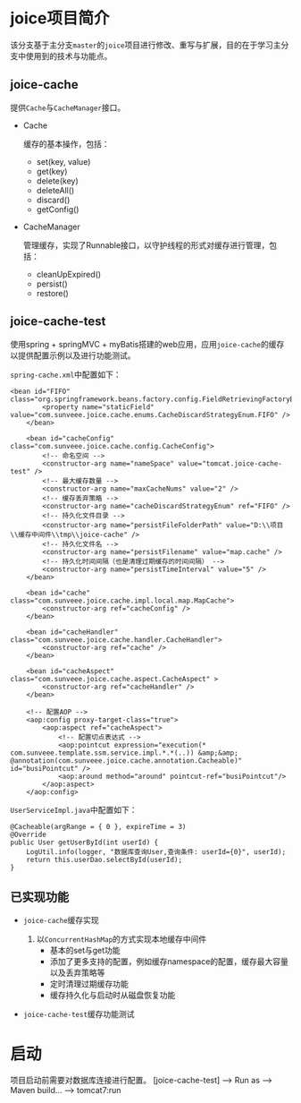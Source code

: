 # joice项目简介
该分支基于主分支`master`的`joice`项目进行修改、重写与扩展，目的在于学习主分支中使用到的技术与功能点。

## joice-cache
提供`Cache`与`CacheManager`接口。

- Cache

    缓存的基本操作，包括：
    - set(key, value)
    - get(key)
    - delete(key)
    - deleteAll()
    - discard()
    - getConfig()
    
- CacheManager

    管理缓存，实现了Runnable接口，以守护线程的形式对缓存进行管理，包括：
    - cleanUpExpired()
    - persist()
    - restore()
    
## joice-cache-test
使用spring + springMVC + myBatis搭建的web应用，应用`joice-cache`的缓存以提供配置示例以及进行功能测试。

`spring-cache.xml`中配置如下：

```
<bean id="FIFO" class="org.springframework.beans.factory.config.FieldRetrievingFactoryBean">    
        <property name="staticField" value="com.sunveee.joice.cache.enums.CacheDiscardStrategyEnum.FIFO" />    
    </bean> 
                        
    <bean id="cacheConfig" class="com.sunveee.joice.cache.config.CacheConfig">
    	<!-- 命名空间 -->
    	<constructor-arg name="nameSpace" value="tomcat.joice-cache-test" />
    	<!-- 最大缓存数量 -->
    	<constructor-arg name="maxCacheNums" value="2" />
    	<!-- 缓存丢弃策略 -->
    	<constructor-arg name="cacheDiscardStrategyEnum" ref="FIFO" />
    	<!-- 持久化文件目录 -->
    	<constructor-arg name="persistFileFolderPath" value="D:\\项目\\缓存中间件\\tmp\\joice-cache" />
    	<!-- 持久化文件名 -->
    	<constructor-arg name="persistFilename" value="map.cache" />
    	<!-- 持久化时间间隔（也是清理过期缓存的时间间隔） -->
    	<constructor-arg name="persistTimeInterval" value="5" />
    </bean>
    
    <bean id="cache" class="com.sunveee.joice.cache.impl.local.map.MapCache">
    	<constructor-arg ref="cacheConfig" />
    </bean>
                        
    <bean id="cacheHandler" class="com.sunveee.joice.cache.handler.CacheHandler">
    	<constructor-arg ref="cache" />
    </bean>

	<bean id="cacheAspect" class="com.sunveee.joice.cache.aspect.CacheAspect" >
		<constructor-arg ref="cacheHandler" />
	</bean>

	<!-- 配置AOP -->
	<aop:config proxy-target-class="true">
		<aop:aspect ref="cacheAspect">
			<!-- 配置切点表达式 -->
			<aop:pointcut expression="execution(* com.sunveee.template.ssm.service.impl.*.*(..)) &amp;&amp; @annotation(com.sunveee.joice.cache.annotation.Cacheable)" id="busiPointcut" />
			<aop:around method="around" pointcut-ref="busiPointcut"/>
		</aop:aspect>
	</aop:config>
```

`UserServiceImpl.java`中配置如下：

```
@Cacheable(argRange = { 0 }, expireTime = 3)
@Override
public User getUserById(int userId) {
    LogUtil.info(logger, "数据库查询User,查询条件: userId={0}", userId);
    return this.userDao.selectById(userId);
}
```

## 已实现功能
- `joice-cache`缓存实现
    1. 以`ConcurrentHashMap`的方式实现本地缓存中间件
        - 基本的set与get功能
        - 添加了更多支持的配置，例如缓存namespace的配置，缓存最大容量以及丢弃策略等
        - 定时清理过期缓存功能
        - 缓存持久化与启动时从磁盘恢复功能

- `joice-cache-test`缓存功能测试

# 启动
项目启动前需要对数据库连接进行配置。
[joice-cache-test] --> Run as --> Maven build... --> tomcat7:run
